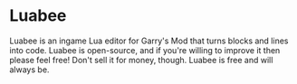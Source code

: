 Luabee
======

Luabee is an ingame Lua editor for Garry's Mod that turns blocks and lines into code.
Luabee is open-source, and if you're willing to improve it then please feel free!
Don't sell it for money, though. Luabee is free and will always be.

